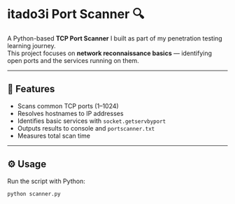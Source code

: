 # itado3i Port Scanner 🔍

A Python-based **TCP Port Scanner** I built as part of my penetration testing learning journey.  
This project focuses on **network reconnaissance basics** — identifying open ports and the services running on them.

---

## 🚀 Features
- Scans common TCP ports (1–1024)
- Resolves hostnames to IP addresses
- Identifies basic services with `socket.getservbyport`
- Outputs results to console and `portscanner.txt`
- Measures total scan time

---

## ⚙️ Usage
Run the script with Python:

```bash
python scanner.py

